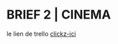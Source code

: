 # BRIEF 2 | CINEMA

le lien de trello [clickz-ici](https://trello.com/invite/b/670d36768cc5ffcfd3a0a74f/ATTIf6f77247c691ca772ce5c1cacb25066e828EBC07/brief-2) 